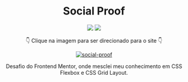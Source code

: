 <div align=center>

# Social Proof
 
 <img src="https://img.shields.io/badge/-HTML-orange?style=for-the-badge&logo=html5">
<img src="https://img.shields.io/badge/-CSS-blue?style=for-the-badge&logo=css3">
 
 👇 Clique na imagem para ser direcionado para o site 👇
 
 [![social-proof](https://user-images.githubusercontent.com/80923539/134395000-3cfd58e9-40ca-4936-84f1-143a798dbe25.jpg)](https://nanepifanio.github.io/Social-Proof/)

 Desafio do Frontend Mentor, onde mesclei meu conhecimento em CSS Flexbox e CSS Grid Layout.
 
 </div>
